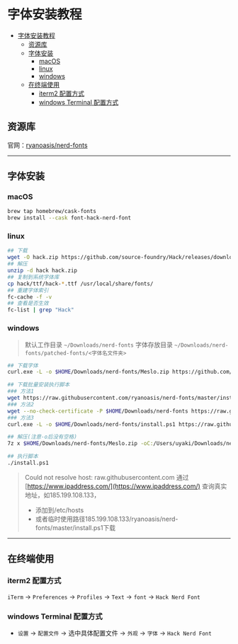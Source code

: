 # 字体安装教程

- [字体安装教程](#字体安装教程)
  - [资源库](#资源库)
  - [字体安装](#字体安装)
    - [macOS](#macos)
    - [linux](#linux)
    - [windows](#windows)
  - [在终端使用](#在终端使用)
    - [iterm2 配置方式](#iterm2-配置方式)
    - [windows Terminal 配置方式](#windows-terminal-配置方式)

## 资源库

官网：[ryanoasis/nerd-fonts](https://github.com/ryanoasis/nerd-fonts)

---

## 字体安装

### macOS

```sh
brew tap homebrew/cask-fonts
brew install --cask font-hack-nerd-font
```

### linux

```sh
## 下载
wget -O hack.zip https://github.com/source-foundry/Hack/releases/download/v3.003/Hack-v3.003-ttf.zip
## 解压
unzip -d hack hack.zip
## 复制到系统字体库
cp hack/ttf/hack-*.ttf /usr/local/share/fonts/
## 重建字体索引
fc-cache -f -v
## 查看是否生效
fc-list | grep "Hack"
```

### windows

> 默认工作目录 `~/Downloads/nerd-fonts`
> 字体存放目录 `~/Downloads/nerd-fonts/patched-fonts/<字体名文件夹>`

```sh
## 下载字体
curl.exe -L -o $HOME/Downloads/nerd-fonts/Meslo.zip https://github.com/ryanoasis/nerd-fonts/releases/download/v2.1.0/Meslo.zip

## 下载批量安装执行脚本
### 方法1
wget https://raw.githubusercontent.com/ryanoasis/nerd-fonts/master/install.ps1
### 方法2
wget --no-check-certificate -P $HOME/Downloads/nerd-fonts https://raw.githubusercontent.com/ryanoasis/nerd-fonts/master/install.ps1
### 方法3
curl.exe -L -o $HOME/Downloads/nerd-fonts/install.ps1 https://raw.githubusercontent.com/ryanoasis/nerd-fonts/master/install.ps1

## 解压(注意-o后没有空格)
7z x $HOME/Downloads/nerd-fonts/Meslo.zip -oC:/Users/uyaki/Downloads/nerd-fonts/patched-fonts/Meslo

## 执行脚本
./install.ps1
```

> Could not resolve host: raw.githubusercontent.com
> 通过 [https://www.ipaddress.com/](https://www.ipaddress.com/) 查询真实地址，如185.199.108.133，
> - 添加到/etc/hosts
> - 或者临时使用路径185.199.108.133/ryanoasis/nerd-fonts/master/install.ps1下载

---

## 在终端使用
### iterm2 配置方式

`iTerm` -> `Preferences` -> `Profiles` -> `Text` -> `font` -> `Hack Nerd Font`

### windows Terminal 配置方式

- `设置` -> `配置文件` -> 选中具体配置文件 -> `外观` -> `字体` -> `Hack Nerd Font`